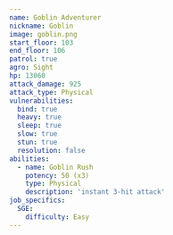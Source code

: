 ```yaml
---
name: Goblin Adventurer
nickname: Goblin
image: goblin.png
start_floor: 103
end_floor: 106
patrol: true
agro: Sight
hp: 13060
attack_damage: 925
attack_type: Physical
vulnerabilities:
  bind: true
  heavy: true
  sleep: true
  slow: true
  stun: true
  resolution: false
abilities:
  - name: Goblin Rush
    potency: 50 (x3)
    type: Physical
    description: 'instant 3-hit attack'
job_specifics:
  SGE:
    difficulty: Easy
---
```

